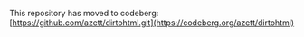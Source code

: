 This repository has moved to codeberg: [https://github.com/azett/dirtohtml.git](https://codeberg.org/azett/dirtohtml)